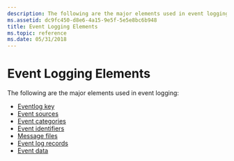 ```yaml
---
description: The following are the major elements used in event logging.
ms.assetid: dc9fc450-d8e6-4a15-9e5f-5e5e8bc6b948
title: Event Logging Elements
ms.topic: reference
ms.date: 05/31/2018
---
```


# Event Logging Elements

The following are the major elements used in event logging:

-   [Eventlog key](eventlog-key.md)
-   [Event sources](event-sources.md)
-   [Event categories](event-categories.md)
-   [Event identifiers](event-identifiers.md)
-   [Message files](message-files.md)
-   [Event log records](event-log-records.md)
-   [Event data](event-data.md)

 

 



